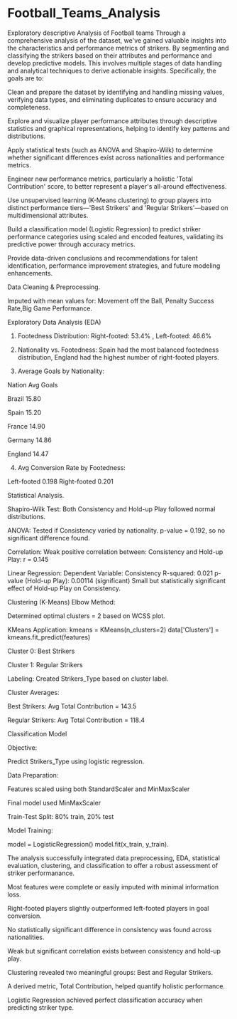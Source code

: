 # Football_Teams_Analysis
Exploratory descriptive Analysis of Football teams 
Through a comprehensive analysis of the dataset, we've gained valuable insights into the characteristics and performance metrics of strikers. By segmenting and classifying the strikers based on their attributes and performance and develop predictive models. This involves multiple stages of data handling and analytical techniques to derive actionable insights. Specifically, the goals are to:

Clean and prepare the dataset by identifying and handling missing values, verifying data types, and eliminating duplicates to ensure accuracy and completeness.

Explore and visualize player performance attributes through descriptive statistics and graphical representations, helping to identify key patterns and distributions.

Apply statistical tests (such as ANOVA and Shapiro-Wilk) to determine whether significant differences exist across nationalities and performance metrics.

Engineer new performance metrics, particularly a holistic 'Total Contribution' score, to better represent a player's all-around effectiveness.

Use unsupervised learning (K-Means clustering) to group players into distinct performance tiers—'Best Strikers' and 'Regular Strikers'—based on multidimensional attributes.

Build a classification model (Logistic Regression) to predict striker performance categories using scaled and encoded features, validating its predictive power through accuracy metrics.

Provide data-driven conclusions and recommendations for talent identification, performance improvement strategies, and future modeling enhancements.

Data Cleaning & Preprocessing.

Imputed with mean values for: Movement off the Ball, Penalty Success Rate,Big Game Performance.

Exploratory Data Analysis (EDA)

1) Footedness Distribution: Right-footed: 53.4% , Left-footed: 46.6%

2) Nationality vs. Footedness:  Spain had the most balanced footedness distribution, England had the highest number of right-footed players.

3) Average Goals by Nationality:

Nation	Avg Goals

Brazil	15.80

Spain	15.20

France	14.90

Germany	14.86

England	14.47

4) Avg Conversion Rate by Footedness:

Left-footed	0.198
Right-footed	0.201


Statistical Analysis.

Shapiro-Wilk Test: Both Consistency and Hold-up Play followed normal distributions.

ANOVA: Tested if Consistency varied by nationality.
p-value = 0.192, so no significant difference found.

Correlation: Weak positive correlation between:
Consistency and Hold-up Play: r = 0.145

Linear Regression:
Dependent Variable: Consistency
R-squared: 0.021
p-value (Hold-up Play): 0.00114 (significant)
Small but statistically significant effect of Hold-up Play on Consistency.

Clustering (K-Means)
Elbow Method:

Determined optimal clusters = 2 based on WCSS plot.

KMeans Application:
kmeans = KMeans(n_clusters=2)
data['Clusters'] = kmeans.fit_predict(features)

Cluster 0: Best Strikers

Cluster 1: Regular Strikers

Labeling: Created Strikers_Type based on cluster label.

Cluster Averages:

Best Strikers: Avg Total Contribution = 143.5

Regular Strikers: Avg Total Contribution = 118.4

Classification Model

Objective:

Predict Strikers_Type using logistic regression.

Data Preparation:

Features scaled using both StandardScaler and MinMaxScaler

Final model used MinMaxScaler

Train-Test Split: 80% train, 20% test

Model Training:

model = LogisticRegression()
model.fit(x_train, y_train).

The analysis successfully integrated data preprocessing, EDA, statistical evaluation, clustering, and classification to offer a robust assessment of striker performanance.

Most features were complete or easily imputed with minimal information loss.

Right-footed players slightly outperformed left-footed players in goal conversion.

No statistically significant difference in consistency was found across nationalities.

Weak but significant correlation exists between consistency and hold-up play.

Clustering revealed two meaningful groups: Best and Regular Strikers.

A derived metric, Total Contribution, helped quantify holistic performance.

Logistic Regression achieved perfect classification accuracy when predicting striker type.






